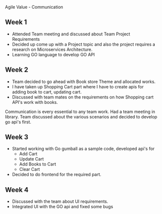 
Agile Value - Communication

## Week 1

* Attended Team meeting and discussed about Team Project Requirements
* Decided up come up with a Project topic and also the project requires a research on Microservices Architecture.
* Learning GO language to develop GO API

## Week 2

* Team decided to go ahead with Book store Theme and allocated works.
* I have taken up Shopping Cart part where I have to create apis for adding book to cart, updating cart.
* Discussed with team mates on the requirements on how Shopping cart API's work with books.

Communication is every essential to any team work. Had a team meeting in library. 
Team discussed about the various scenarios and decided to develop go api's first.

## Week 3

* Started working with Go gumball as a sample code, developed api's for
  * Add Cart
  * Update Cart
  * Add Books to Cart
  * Clear Cart
* Decided to do frontend for the required part.

## Week 4

* Discussed with the team about UI requirements. 
* Integrated UI with the GO api and fixed some bugs

